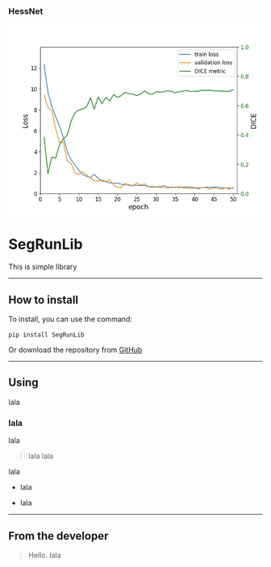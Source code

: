### HessNet
![alt text](loss.jpg)
# **SegRunLib** #

This is simple library 

----------


## How to install ##
To install, you can use the command:

    pip install SegRunLib

Or download the repository from [GitHub](https://github.com/NotYourLady)

----------

## Using ##
lala

### lala ###
lala
> lala
> lala

  
lala  
  
- lala
  
- lala
  


----------


## From the developer ##

> Hello. lala
  
